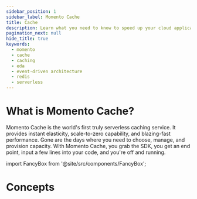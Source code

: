 ```yaml
---
sidebar_position: 1
sidebar_label: Momento Cache
title: Cache
description: Learn what you need to know to speed up your cloud application with the world's first serverless cache.
pagination_next: null
hide_title: true
keywords:
  - momento
  - cache
  - caching
  - eda
  - event-driven architecture
  - redis
  - serverless
---
```


# What is Momento Cache?

Momento Cache is the world's first truly serverless caching service. It provides instant elasticity, scale-to-zero capability, and blazing-fast performance. Gone are the days where you need to choose, manage, and provision capacity. With Momento Cache, you grab the SDK, you get an end point, input a few lines into your code, and you're off and running.

import FancyBox from '@site/src/components/FancyBox';

<div className="card-wrapper">
  <FancyBox to="./cache/getting-started" title="Getting Started" description="Quickly get up and running with an SDK example." />
  <FancyBox to="./sdks" title="SDKs" description="Explore our open source SDKs." />
  <FancyBox to="./cache/develop" title="Develop" description="Develop with Momento!" />
  <FancyBox to="./cache/develop/language-support" title="API Matrix" description="Check out our language support matrix!" />
</div>

# Concepts

<div className="card-wrapper">
  <FancyBox to="./cache/introduction/what-is-serverless-caching" title="Serverless Caching" description="How Momento shines in the serverless ecosystem. Whether its caching or messaging, we've got your back when it comes to infrastructure management." />
  <FancyBox to="./cache/introduction/common-caching-strategies" title="Caching strategies" description="Leverage Momento to cache where and how you'd like!" />
  <FancyBox to="./cache/develop/basics/client-configuration-objects" title="Configurations" description="Wherever you go, we have hand-crafted configurations tailored for your environment!" />
  <FancyBox to="./cache/manage/pricing" title="We scale to zero!" description="No minimum payment, no underutilized resources. Pay for what you use." />
</div>

